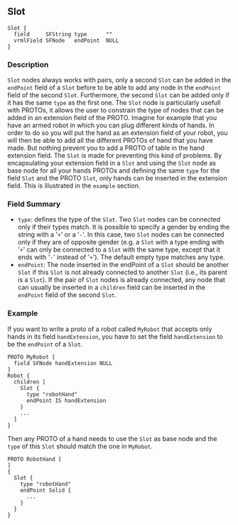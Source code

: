 ## Slot


```
Slot {
  field     SFString type      ""
  vrmlField SFNode   endPoint  NULL
}
```

### Description

`Slot` nodes always works with pairs, only a second `Slot` can be added in the
`endPoint` field of a `Slot` before to be able to add any node in the `endPoint`
field of the second `Slot`. Furthermore, the second `Slot` can be added only if
it has the same `type` as the first one.  The `Slot` node is particularly
usefull with PROTOs, it allows the user to constrain the type of nodes that can
be added in an extension field of the PROTO. Imagine for example that you have
an armed robot in which you can plug different kinds of hands. In order to do so
you will put the hand as an extension field of your robot, you will then be able
to add all the different PROTOs of hand that you have made. But nothing prevent
you to add a PROTO of table in the hand extension field. The `Slot` is made for
preventing this kind of problems. By encapsulating your extension field in a
`Slot` and using the `Slot` node as base node for all your hands PROTOs and
defining the same `type` for the field `Slot` and the PROTO `Slot`, only hands
can be inserted in the extension field. This is illustrated in the `example`
section.

### Field Summary

- `type`: defines the type of the `Slot`. Two `Slot` nodes can be connected only if their types match. It is possible to specify a gender by ending the string with a '`+`' or a '`-`'. In this case, two `Slot` nodes can be connected only if they are of opposite gender (e.g. a `Slot` with a type ending with '`+`' can only be connected to a `Slot` with the same type, except that it ends with '`-`' instead of '`+`'). The default empty type matches any type.
- `endPoint`: The node inserted in the endPoint of a `Slot` should be another `Slot` if this `Slot` is not already connected to another `Slot` (i.e., its parent is a `Slot`). If the pair of `Slot` nodes is already connected, any node that can usually be inserted in a `children` field can be inserted in the `endPoint` field of the second `Slot`.

### Example

If you want to write a proto of a robot called `MyRobot` that accepts only hands
in its field `handExtension`, you have to set the field `handExtension` to be
the `endPoint` of a `Slot`.


```
PROTO MyRobot [
  field SFNode handExtension NULL
]
Robot {
  children [
    Slot {
      type "robotHand"
      endPoint IS handExtension
    }
    ...
  ]
}
```

Then any PROTO of a hand needs to use the `Slot` as base node and the `type` of
this `Slot` should match the one in `MyRobot`.


```
PROTO RobotHand [
]
{
  Slot {
    type "robotHand"
    endPoint Solid {
      ...
    }
  }
}
```

